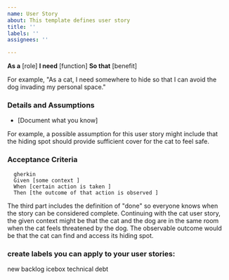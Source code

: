 ```yaml
---
name: User Story
about: This template defines user story
title: ''
labels: ''
assignees: ''

---
```


**As a** [role]
**I need** [function]
**So that** [benefit]

For example, "As a cat, I need somewhere to hide so that I can avoid the dog invading my personal space."

### Details and Assumptions
  * [Document what you know]

 For example, a possible assumption for this user story might include that the hiding spot should provide sufficient cover for the cat to feel safe.

### Acceptance Criteria
      gherkin
      Given [some context ]
      When [certain action is taken ]
      Then [the outcome of that action is observed ]

The third part includes the definition of "done" so everyone knows when the story can be considered complete. Continuing with the cat user story, the given context might be that the cat and the dog are in the same room when the cat feels threatened by the dog. The observable outcome would be that the cat can find and access its hiding spot.

### create labels you can apply to your user stories:
new
backlog
icebox
technical debt
